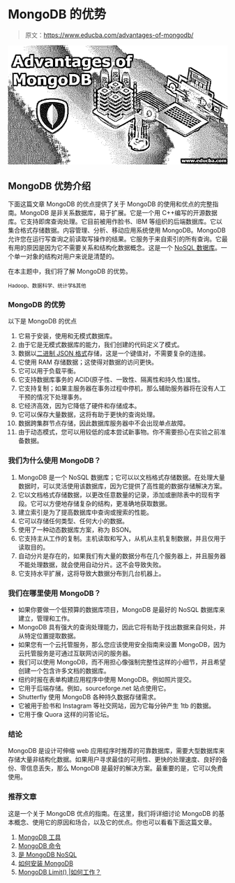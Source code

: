 # MongoDB 的优势

> 原文：<https://www.educba.com/advantages-of-mongodb/>

![Advantages of MongoDB](img/98d80650c951a35870cb86a2a21efd0c.png)



## MongoDB 优势介绍

下面这篇文章 MongoDB 的优点提供了关于 MongoDB 的使用和优点的完整指南。MongoDB 是非关系数据库，易于扩展。它是一个用 C++编写的开源数据库。它支持即席查询处理。它目前被用作脸书、IBM 等组织的后端数据库。它以集合格式存储数据。内容管理、分析、移动应用系统使用 MongoDB。MongoDB 允许您在运行写查询之前读取写操作的结果。它服务于来自索引的所有查询。它最有用的原因是因为它不需要关系和结构化数据概念。这是一个 [NoSQL 数据库](https://www.educba.com/what-is-nosql-database/)。一个单一对象的结构对用户来说是清楚的。

在本主题中，我们将了解 MongoDB 的优势。

<small>Hadoop、数据科学、统计学&其他</small>

### MongoDB 的优势

以下是 MongoDB 的优点

1.  它易于安装，使用和无模式数据库。
2.  由于它是无模式数据库的能力，我们创建的代码定义了模式。
3.  数据以[二进制 JSON 格式](https://www.educba.com/what-is-json/)存储，这是一个键值对，不需要复杂的连接。
4.  它使用 RAM 存储数据；这使得对数据的访问更快。
5.  它可以用于负载平衡。
6.  它支持数据库事务的 ACID(原子性、一致性、隔离性和持久性)属性。
7.  它支持复制；如果主服务器在事务过程中停机，那么辅助服务器将在没有人工干预的情况下处理事务。
8.  它经济高效，因为它降低了硬件和存储成本。
9.  它可以保存大量数据，这将有助于更快的查询处理。
10.  数据跨集群节点存储，因此数据库服务器中不会出现单点故障。
11.  由于动态模式，您可以用较低的成本尝试新事物。你不需要担心在实验之前准备数据。

### 我们为什么使用 MongoDB？

1.  MongoDB 是一个 NoSQL 数据库；它可以以文档格式存储数据。在处理大量数据时，可以灵活使用该数据库，因为它提供了高性能的数据存储解决方案。
2.  它以文档格式存储数据，以更改任意数量的记录，添加或删除表中的现有字段。它可以方便地存储复杂的结构，更准确地获取数据。
3.  建立索引是为了提高数据库中查询或搜索的性能。
4.  它可以存储任何类型、任何大小的数据。
5.  使用了一种动态数据库方案，称为 BSON。
6.  它支持主从工作的复制。主机读取和写入，从机从主机复制数据，并且仅用于读取目的。
7.  自动分片是存在的，如果我们有大量的数据分布在几个服务器上，并且服务器不能处理数据，就会使用自动分片。这不会导致失败。
8.  它支持水平扩展，这将导致大数据分布到几台机器上。

### 我们在哪里使用 MongoDB？

*   如果你要做一个低预算的数据库项目，MongoDB 是最好的 NoSQL 数据库来建立，管理和工作。
*   MongoDB 具有强大的查询处理能力，因此它将有助于找出数据来自何处，并从特定位置提取数据。
*   如果您有一个云托管服务，那么您应该使用安全指南来设置 MongoDB，因为云托管服务是可通过互联网访问的服务器。
*   我们可以使用 MongoDB，而不用担心像强制完整性这样的小细节，并且希望创建一个包含许多文档的数据库。
*   纽约时报在表单构建应用程序中使用 MongoDB。例如照片提交。
*   它用于后端存储。例如，sourceforge.net 站点使用它。
*   Shutterfly 使用 MongoDB 各种持久数据存储需求。
*   它被用于脸书和 Instagram 等社交网站，因为它每分钟产生 1tb 的数据。
*   它用于像 Quora 这样的问答论坛。

### 结论

MongoDB 是设计可伸缩 web 应用程序时推荐的可靠数据库，需要大型数据库来存储大量非结构化数据。如果用户寻求最佳的可用性、更快的处理速度、良好的备份、零信息丢失，那么 MongoDB 是最好的解决方案。最重要的是，它可以免费使用。

### 推荐文章

这是一个关于 MongoDB 优点的指南。在这里，我们将详细讨论 MongoDB 的基本概念、使用它的原因和场合，以及它的优点。你也可以看看下面这篇文章。

1.  [MongoDB 工具](https://www.educba.com/mongodb-tools/)
2.  [MongoDB 命令](https://www.educba.com/mongodb-commands/)
3.  [是 MongoDB NoSQL](https://www.educba.com/mongodb-nosql/)
4.  [如何安装 MongoDB](https://www.educba.com/install-mongodb/)
5.  [MongoDB Limit() |如何工作？](https://www.educba.com/mongodb-limit/)





